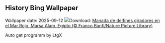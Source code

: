 ## History Bing Wallpaper
Wallpaper date: 2025-09-12
![](https://www.bing.com/th?id=OHR.SpinnerDolphins_ES-ES8128013547_UHD.jpg&w=1000)Download: [Manada de delfines giradores en el Mar Rojo, Marsa Alam, Egipto (© Franco Banfi/Nature Picture Library)](https://www.bing.com/th?id=OHR.SpinnerDolphins_ES-ES8128013547_UHD.jpg)

Auto get programm by LtgX
